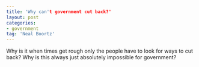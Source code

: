 ```yaml
---
title: 'Why can't government cut back?'
layout: post
categories:
- government
tag: 'Neal Boortz'
---
```


Why is it when times get rough only the people have to look for ways to cut back? Why is this always just absolutely impossible for government?